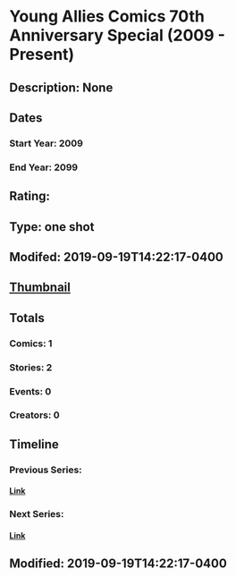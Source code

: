 # Young Allies Comics 70th Anniversary Special (2009 - Present)
## Description: None
## Dates
### Start Year: 2009
### End Year: 2099
## Rating: 
## Type: one shot
## Modifed: 2019-09-19T14:22:17-0400
## [Thumbnail](http://i.annihil.us/u/prod/marvel/i/mg/b/40/image_not_available.jpg)
## Totals
### Comics: 1
### Stories: 2
### Events: 0
### Creators: 0
## Timeline
### Previous Series: 
#### [Link]()
### Next Series: 
#### [Link]()
## Modified: 2019-09-19T14:22:17-0400